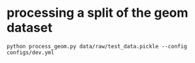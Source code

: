 # processing a split of the geom dataset

```console
python process_geom.py data/raw/test_data.pickle --config configs/dev.yml
```